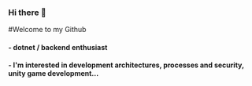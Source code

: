 ### Hi there 👋

#Welcome to my Github

#### - dotnet / backend enthusiast
#### - I'm interested in development architectures, processes and security, unity game development...


<!--
**KennyWouters/KennyWouters** is a ✨ _special_ ✨ repository because its `README.md` (this file) appears on your GitHub profile.

Here are some ideas to get you started:

- 🔭 I’m currently working on ...
- 🌱 I’m currently learning ...
- 👯 I’m looking to collaborate on ...
- 🤔 I’m looking for help with ...
- 💬 Ask me about ...
- 📫 How to reach me: ...
- 😄 Pronouns: ...
- ⚡ Fun fact: ...

![aws-certified-cloud-practitioner](https://github.com/user-attachments/assets/df09c5b1-0494-41bd-bd20-8c6c0e08fa38)

-->

